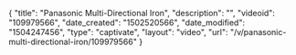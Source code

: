 {
    "title": "Panasonic Multi-Directional Iron",
    "description": "",
    "videoid": "109979566",
    "date_created": "1502520566",
    "date_modified": "1504247456",
    "type": "captivate",
    "layout": "video",
    "url": "\/v\/panasonic-multi-directional-iron\/109979566"
}